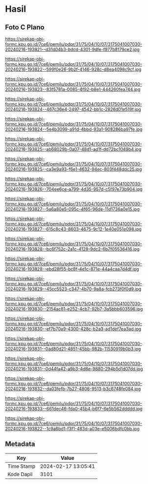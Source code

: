 # Hasil

## Foto C Plano

https://sirekap-obj-formc.kpu.go.id/7ce6/pemilu/pdpr/31/75/04/10/07/3175041007030-20240216-193821--d31d04b3-bdcd-4301-9dfe-f977b8179ce2.jpg

https://sirekap-obj-formc.kpu.go.id/7ce6/pemilu/pdpr/31/75/04/10/07/3175041007030-20240216-193822--599f0e26-9b2f-4146-928c-d8ea4098c9cf.jpg

https://sirekap-obj-formc.kpu.go.id/7ce6/pemilu/pdpr/31/75/04/10/07/3175041007030-20240216-193823--83f5781a-0085-4f92-b8e1-444260fea744.jpg

https://sirekap-obj-formc.kpu.go.id/7ce6/pemilu/pdpr/31/75/04/10/07/3175041007030-20240216-193824--467c36e4-2497-4542-bb1c-2826d01e519f.jpg

https://sirekap-obj-formc.kpu.go.id/7ce6/pemilu/pdpr/31/75/04/10/07/3175041007030-20240216-193824--5e4b3099-a91d-4bbd-93a1-908286ba97fe.jpg

https://sirekap-obj-formc.kpu.go.id/7ce6/pemilu/pdpr/31/75/04/10/07/3175041007030-20240216-193825--ab68029b-0a07-48d1-ad1f-dd72bc1049b4.jpg

https://sirekap-obj-formc.kpu.go.id/7ce6/pemilu/pdpr/31/75/04/10/07/3175041007030-20240216-193825--ca3e9a93-f6e1-4632-94ec-803f448ddc25.jpg

https://sirekap-obj-formc.kpu.go.id/7ce6/pemilu/pdpr/31/75/04/10/07/3175041007030-20240216-193826--704ee6ce-a799-4d35-957d-c5f97e73b904.jpg

https://sirekap-obj-formc.kpu.go.id/7ce6/pemilu/pdpr/31/75/04/10/07/3175041007030-20240216-193827--5a6a80e5-095c-4f65-96de-11d1736a0e15.jpg

https://sirekap-obj-formc.kpu.go.id/7ce6/pemilu/pdpr/31/75/04/10/07/3175041007030-20240216-193827--615c8c43-8603-4675-9c12-1e40e051e098.jpg

https://sirekap-obj-formc.kpu.go.id/7ce6/pemilu/pdpr/31/75/04/10/07/3175041007030-20240216-193828--bc6f752c-2a1c-4128-9dc2-6b7f05536416.jpg

https://sirekap-obj-formc.kpu.go.id/7ce6/pemilu/pdpr/31/75/04/10/07/3175041007030-20240216-193828--ebd28f55-bc8f-4e1c-871e-44a4caa7d4df.jpg

https://sirekap-obj-formc.kpu.go.id/7ce6/pemilu/pdpr/31/75/04/10/07/3175041007030-20240216-193829--45cc5523-c347-4b70-9a8a-fcb273f0f0d9.jpg

https://sirekap-obj-formc.kpu.go.id/7ce6/pemilu/pdpr/31/75/04/10/07/3175041007030-20240216-193830--2154ac81-e252-4cb7-92b7-3a5bbb603596.jpg

https://sirekap-obj-formc.kpu.go.id/7ce6/pemilu/pdpr/31/75/04/10/07/3175041007030-20240216-193830--ef7b70a9-4300-428c-b2a3-ad1def7ea3ad.jpg

https://sirekap-obj-formc.kpu.go.id/7ce6/pemilu/pdpr/31/75/04/10/07/3175041007030-20240216-193831--0ad80d21-4851-45bb-982b-11530919b0b3.jpg

https://sirekap-obj-formc.kpu.go.id/7ce6/pemilu/pdpr/31/75/04/10/07/3175041007030-20240216-193831--0d44fa42-a9b3-4d8e-9880-294b5d1d07dd.jpg

https://sirekap-obj-formc.kpu.go.id/7ce6/pemilu/pdpr/31/75/04/10/07/3175041007030-20240216-193832--da03fefb-7b27-4806-9513-b3c6748fe084.jpg

https://sirekap-obj-formc.kpu.go.id/7ce6/pemilu/pdpr/31/75/04/10/07/3175041007030-20240216-193833--661dec46-fda0-45b4-b6f7-6e5b562ddddd.jpg

https://sirekap-obj-formc.kpu.go.id/7ce6/pemilu/pdpr/31/75/04/10/07/3175041007030-20240216-193822--1c9a6bd1-f3f1-483d-a03e-e5006bdfc0bb.jpg


## Metadata

| Key        | Value               |
| ---------- | ------------------- |
| Time Stamp | 2024-02-17 13:05:41 |
| Kode Dapil | 3101                |



